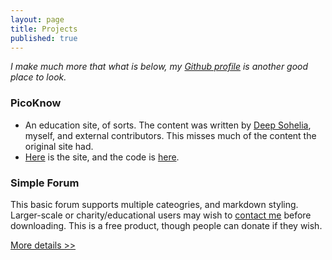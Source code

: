 ```yaml
---
layout: page
title: Projects
published: true
---
```


*I make much more that what is below, my [Github profile](https://github.com/isaacrg) is another good place to look.*

### PicoKnow

 - An education site, of sorts. The content was written by [Deep Sohelia](https://twitter.com/deepsohelia), myself, and external contributors. This misses much of the content the original site had.
 - [Here](http://picoknow.github.io "Site") is the site, and the code is [here](https://github.com/picoknow/picoknow.github.io "Code").

### Simple Forum

This basic forum supports multiple cateogries, and markdown styling. Larger-scale or charity/educational users may wish to [contact me]({{site.baseurl}}/contact/) before downloading. This is a free product, though people can donate if they wish.

<a href="https://gumroad.com/l/forumSpace" class="button button-blue button-big mobile-block">More details >></a>
